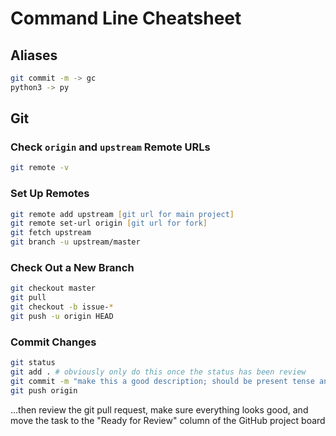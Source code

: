 # Command Line Cheatsheet

## Aliases
```zsh
git commit -m -> gc
python3 -> py
```

## Git

### Check `origin` and `upstream` Remote URLs

```zsh
git remote -v
```

### Set Up Remotes

```zsh
git remote add upstream [git url for main project]
git remote set-url origin [git url for fork]
git fetch upstream
git branch -u upstream/master
```

### Check Out a New Branch

```zsh
git checkout master
git pull
git checkout -b issue-*
git push -u origin HEAD
```

### Commit Changes

```zsh
git status
git add . # obviously only do this once the status has been review
git commit -m "make this a good description; should be present tense and treated as instructions for what you did"
git push origin
```
...then review the git pull request, make sure everything looks good, and move the task to the "Ready for Review" column of the GitHub project board

